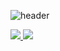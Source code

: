 ![header](https://capsule-render.vercel.app/api?type=Rounded&color=auto&height=150&section=header&text=Just%20DoIt&fontSize=90&animation=fadeIn)

<a href="https://velog.io/@yjh0602"><img src="https://img.shields.io/badge/Velog-3DDC84?style=flat-square&logo=Blogger&logoColor=white"/>
<a href="https://www.youtube.com/channel/UCPdqvySTixjkvtDcyKKYQag"><img src="https://simpleicons.org/YouTube"/></a>

<!--
**yjh0602/yjh0602** is a ✨ _special_ ✨ repository because its `README.md` (this file) appears on your GitHub profile.



